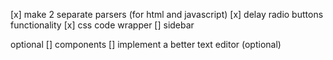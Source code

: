 [x] make 2 separate parsers (for html and javascript)
[x] delay radio buttons functionality
[x] css code wrapper
[] sidebar

optional
[] components
[] implement a better text editor (optional)

